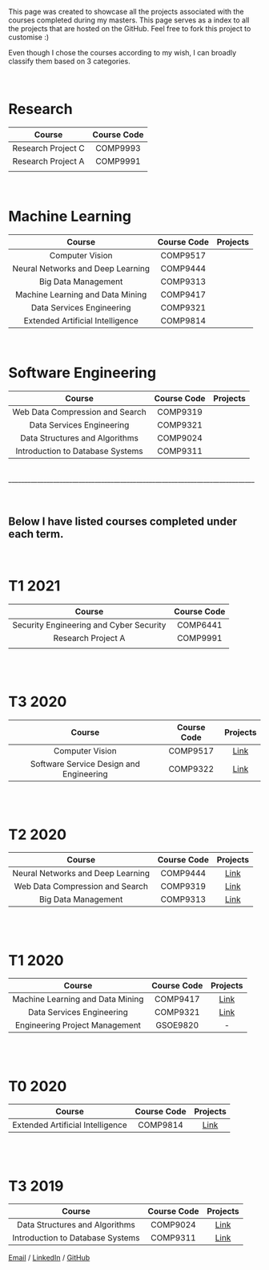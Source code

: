 This page was created to showcase all the projects associated with the courses completed during my masters. This page serves as a index to all the projects that are hosted on the GitHub. Feel free to fork this project to customise :) 


Even though I chose the courses according to my wish, I can broadly classify them based on 3 categories.

<br> 

# **Research**
|                  Course                 	| Course Code 	|
|:---------------------------------------:	|:-----------:	|
| Research Project C                     	|   COMP9993  	|
|            Research Project A           	|   COMP9991  	|
|                                         	|             	|

<br> 

# **Machine Learning**

|               Course              | Course Code | Projects |
|:---------------------------------:|:-----------:|----------|
|          Computer Vision          |   COMP9517  |          |
| Neural Networks and Deep Learning |   COMP9444  |          |
|        Big Data Management        |   COMP9313  |          |
|  Machine Learning and Data Mining |   COMP9417  |          |
|     Data Services Engineering     |   COMP9321  |          |
|  Extended Artificial Intelligence |   COMP9814  |          |

<br> 


# **Software Engineering**
|              Course              | Course Code | Projects |
|:--------------------------------:|:-----------:|:--------:|
|  Web Data Compression and Search |   COMP9319  |          |
|     Data Services Engineering    |   COMP9321  |          |
|  Data Structures and Algorithms  |   COMP9024  |          |
| Introduction to Database Systems |   COMP9311  |          |


</br>
_____________________________________________________________________________ 

</br>


</br>

</br>

## **Below I have listed courses completed under each term.**

</br>

# T1 2021
|                  Course                 	| Course Code 	|
|:---------------------------------------:	|:-----------:	|
| Security Engineering and Cyber Security 	|   COMP6441  	|
|            Research Project A           	|   COMP9991  	|
|                                         	|             	|

<br>


</br>

# T3 2020
| Course | Course Code | Projects |
|:-:|:-:|:-:|
| Computer Vision | COMP9517 | [Link](https://anantkm.github.io/aboutme/) |
| Software Service Design and Engineering | COMP9322 | [Link](https://anantkm.github.io/aboutme/) |

<br>


</br>

# T2 2020
| Course | Course Code | Projects |
|:-:|:-:|:-:|
| Neural Networks and Deep Learning | COMP9444 | [Link](https://anantkm.github.io/aboutme/) |
| Web Data Compression and Search | COMP9319 | [Link](https://anantkm.github.io/aboutme/) |
| Big Data Management | COMP9313 | [Link](https://anantkm.github.io/aboutme/) |

<br>


</br>

# T1 2020
| Course | Course Code | Projects |
|:-:|:-:|:-:|
| Machine Learning and Data Mining | COMP9417 | [Link](https://anantkm.github.io/aboutme/) |
| Data Services Engineering | COMP9321 | [Link](https://anantkm.github.io/aboutme/) |
| Engineering Project Management | GSOE9820 |  -  |

<br>


</br>

# T0 2020
|              Course              | Course Code |                  Projects                  |
|:--------------------------------:|:-----------:|:------------------------------------------:|
| Extended Artificial Intelligence |   COMP9814  | [Link](https://anantkm.github.io/aboutme/) |

<br>


</br>

# T3 2019

|              Course              | Course Code |                  Projects                  |
|:--------------------------------:|:-----------:|:------------------------------------------:|
|  Data Structures and Algorithms  |   COMP9024  | [Link](https://anantkm.github.io/aboutme/) |
| Introduction to Database Systems |   COMP9311  | [Link](https://anantkm.github.io/aboutme/) |


[Email](mailto:anmaha@outlook.com.au) / [LinkedIn](https://www.linkedin.com/in/anantkmahale/) / [GitHub](https://github.com/anantkm/) 
